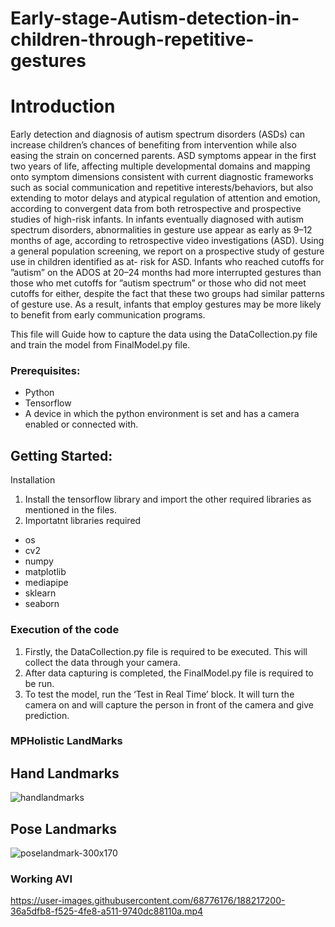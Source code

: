 # Early-stage-Autism-detection-in-children-through-repetitive-gestures
# Introduction
Early detection and diagnosis of autism spectrum disorders (ASDs) can increase children’s chances of benefiting from intervention while also easing the strain on concerned parents. ASD symptoms appear in the first two years of life, affecting multiple developmental domains and mapping onto symptom dimensions consistent with current diagnostic frameworks such as social communication and repetitive interests/behaviors, but also extending to motor delays and atypical regulation of attention and emotion, according to convergent data from both retrospective and prospective studies of high-risk infants. In infants eventually diagnosed with autism spectrum disorders, abnormalities in gesture use appear as early as 9–12 months of age, according to retrospective video investigations (ASD). Using a general population screening, we report on a prospective study of gesture use in children identified as at- risk for ASD. Infants who reached cutoffs for ”autism” on the ADOS at 20–24 months had more interrupted gestures than those who met cutoffs for ”autism spectrum” or those who did not meet cutoffs for either, despite the fact that these two groups had similar patterns of gesture use. As a result, infants that employ gestures may be more likely to benefit from early communication programs.


This file will Guide how to capture the data using the DataCollection.py file and train the model from FinalModel.py file.
### Prerequisites:
-	Python 
-	Tensorflow
-	A device in which the python environment is set and has a camera enabled or connected with.


## Getting Started:
Installation
1. Install the tensorflow library and import the other required libraries as mentioned in the files.
2. Importatnt libraries required
- os
-	cv2
-	numpy
-	matplotlib
-	mediapipe
-	sklearn
-	seaborn

### Execution of the code
1. Firstly, the DataCollection.py file is required to be executed. This will collect the data through your camera.
2. After data capturing is completed, the FinalModel.py file is required to be run.
3. To test the model, run the ‘Test in Real Time’ block. It will turn the camera on and will capture the person in front of the camera and give prediction. 

### MPHolistic LandMarks

## Hand Landmarks
![handlandmarks](https://user-images.githubusercontent.com/68776176/188785562-f1926381-f219-426e-a7ca-13177953902f.png)

## Pose Landmarks
![poselandmark-300x170](https://user-images.githubusercontent.com/68776176/188785597-162980aa-cdd9-484a-aad6-fbcef91bbbf6.png)

### Working AVI

https://user-images.githubusercontent.com/68776176/188217200-36a5dfb8-f525-4fe8-a511-9740dc88110a.mp4


